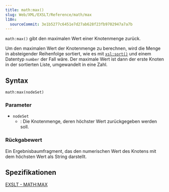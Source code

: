```yaml
---
title: math:max()
slug: Web/XML/EXSLT/Reference/math/max
l10n:
  sourceCommit: 3e1b5277c6451e7d27ab628f23fb9702947a7a7b
---
```


`math:max()` gibt den maximalen Wert einer Knotenmenge zurück.

Um den maximalen Wert der Knotenmenge zu berechnen, wird die Menge in absteigender Reihenfolge sortiert, wie es mit [`xsl:sort()`](/de/docs/Web/XML/XSLT/Reference/Element/sort) und einem Datentyp `number` der Fall wäre. Der maximale Wert ist dann der erste Knoten in der sortierten Liste, umgewandelt in eine Zahl.

## Syntax

```plain
math:max(nodeSet)
```

### Parameter

- `nodeSet`
  - : Die Knotenmenge, deren höchster Wert zurückgegeben werden soll.

### Rückgabewert

Ein Ergebnisbaumfragment, das den numerischen Wert des Knotens mit dem höchsten Wert als String darstellt.

## Spezifikationen

[EXSLT - MATH:MAX](https://exslt.github.io/math/functions/max/index.html)
